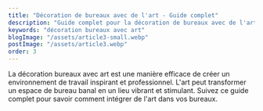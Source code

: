 ```yaml
---
title: "Décoration de bureaux avec de l'art - Guide complet"
description: "Guide complet pour la décoration de bureaux avec de l'art. Apprenez comment transformer vos espaces de travail."
keywords: "décoration bureaux avec art"
blogImage: "/assets/article3-small.webp"
postImage: "/assets/article3.webp"
order: 3
---
```


La décoration bureaux avec art est une manière efficace de créer un environnement de travail inspirant et professionnel. L'art peut transformer un espace de bureau banal en un lieu vibrant et stimulant. Suivez ce guide complet pour savoir comment intégrer de l'art dans vos bureaux.

## 




## 




## 


